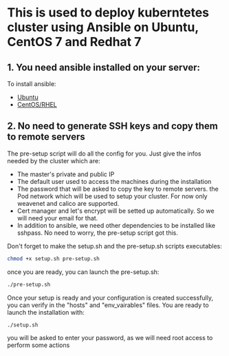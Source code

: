 # This is used to deploy kuberntetes cluster using Ansible on Ubuntu, CentOS 7 and Redhat 7

## 1. You need ansible installed on your server:
To install ansible: 
* [Ubuntu](https://phoenixnap.com/kb/install-ansible-ubuntu-20-04)
* [CentOS/RHEL](hhttps://www.decodingdevops.com/how-to-install-ansible-in-redhat-linux-centos/)


## 2. No need to generate SSH keys and copy them to remote servers

The pre-setup script will do all the config for you.
Just give the infos needed by the cluster which are:
* The master's private and public IP
* The default user used to access the machines during the installation
* The password that will be asked to copy the key to remote servers.
the Pod network which will be used to setup your cluster. For now only weavenet and calico are supported.
* Cert manager and let's encrypt will be setted up automatically. So we will need your email for that.
* In addition to ansible, we need other dependencies to be installed like sshpass. No need to worry, the pre-setup script got this.

Don't forget to make the setup.sh and the pre-setup.sh scripts executables:
```sh
chmod +x setup.sh pre-setup.sh
```
once you are ready, you can launch the pre-setup.sh:
```sh
./pre-setup.sh
```
Once your setup is ready and your configuration is created successfully, you can verify in the "hosts" and "env_vairables" files. You are ready to launch the installation with:
```sh
./setup.sh
```
you will be asked to enter your password, as we will need root access to perform some actions
